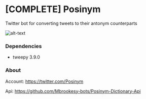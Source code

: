 # [COMPLETE] Posinym 

Twitter bot for converting tweets to their antonym counterparts

![alt-text](https://i.imgur.com/Ki6ww1z.png "example reply")

### Dependencies
- tweepy 3.9.0

### About
Account: https://twitter.com/Posinym

Api: https://github.com/Mbrookesy-bots/Posinym-Dictionary-Api
